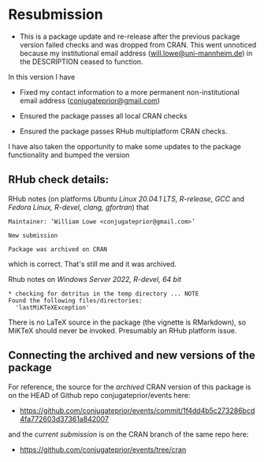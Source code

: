 # Resubmission

* This is a package update and re-release after the previous package version 
  failed checks and was dropped from CRAN. This went unnoticed because my 
  institutional email address (will.lowe@uni-mannheim.de) in the
  DESCRIPTION ceased to function.

In this version I have

* Fixed my contact information to a more permanent non-institutional 
  email address (conjugateprior@gmail.com)

* Ensured the package passes all local CRAN checks

* Ensured the package passes RHub multiplatform CRAN checks.

I have also taken the opportunity to make some updates to the package 
functionality and bumped the version

## RHub check details:

RHub notes (on platforms *Ubuntu Linux 20.04.1 LTS, R-release, GCC* and 
*Fedora Linux, R-devel, clang, gfortran*) that 
```
Maintainer: ‘William Lowe <conjugateprior@gmail.com>’

New submission

Package was archived on CRAN
```
which is correct. That's still me and it was archived.

Rhub notes on *Windows Server 2022, R-devel, 64 bit*
```
* checking for detritus in the temp directory ... NOTE
Found the following files/directories:
  'lastMiKTeXException'
```
There is no LaTeX source in the package (the vignette is RMarkdown), 
so MiKTeX should never be invoked. Presumably an RHub platform issue.

## Connecting the archived and new versions of the package

For reference, the source for the *archived* CRAN version of this package is 
on the HEAD of Github repo conjugateprior/events here:

* https://github.com/conjugateprior/events/commit/1f4dd4b5c273286bcd4fa772603d37361a842007

and the *current submission* is on the CRAN branch of the same repo here: 

* https://github.com/conjugateprior/events/tree/cran